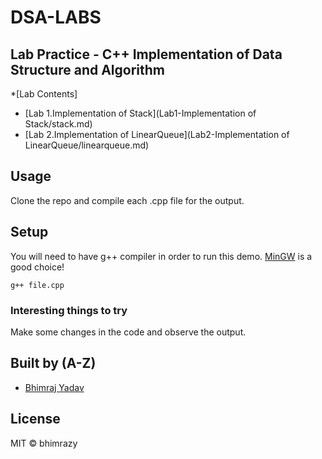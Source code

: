 # DSA-LABS

## Lab Practice - C++ Implementation of Data Structure and Algorithm

\*[Lab Contents]

- [Lab 1.Implementation of Stack](Lab1-Implementation of Stack/stack.md)
- [Lab 2.Implementation of LinearQueue](Lab2-Implementation of LinearQueue/linearqueue.md)

## Usage

Clone the repo and compile each .cpp file for the output.

## Setup

You will need to have g++ compiler in order to run this demo. [MinGW](https://nuwen.net/mingw.html) is a good choice!

```
g++ file.cpp

```

### Interesting things to try

Make some changes in the code and observe the output.

## Built by (A-Z)

- [Bhimraj Yadav](https://www.facebook.com/bhimrazy)

## License

MIT © bhimrazy
